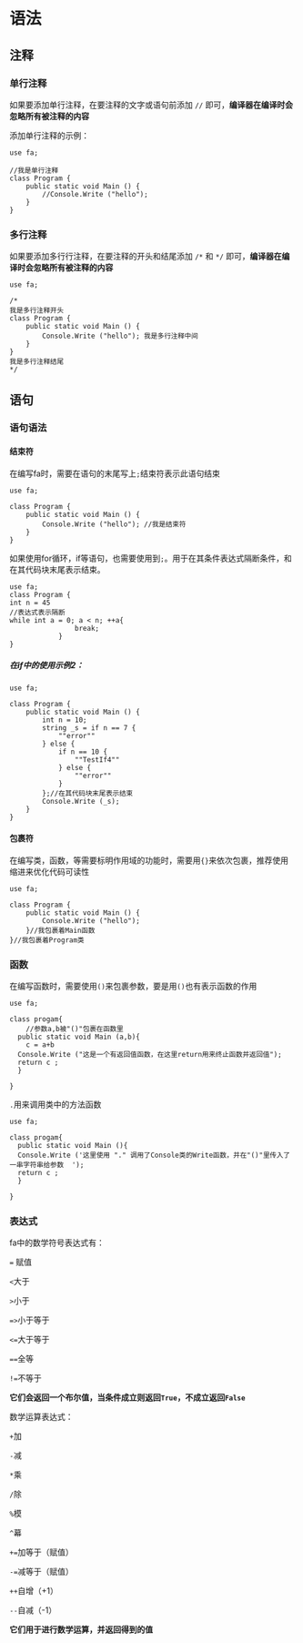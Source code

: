 # 语法



## 注释

### 单行注释

如果要添加单行注释，在要注释的文字或语句前添加 `//` 即可，**编译器在编译时会忽略所有被注释的内容**

添加单行注释的示例：

```
use fa;

//我是单行注释
class Program {
	public static void Main () {
		//Console.Write ("hello");
	}
}
```

### 多行注释

如果要添加多行行注释，在要注释的开头和结尾添加 `/*` 和 `*/` 即可，**编译器在编译时会忽略所有被注释的内容**

```
use fa;

/*
我是多行注释开头
class Program {
	public static void Main () {
	    Console.Write ("hello"); 我是多行注释中间 
	}
}
我是多行注释结尾
*/
```

## 语句

### 语句语法

#### 结束符

在编写fa时，需要在语句的末尾写上`;`结束符表示此语句结束

```
use fa;

class Program {
	public static void Main () {
	    Console.Write ("hello"); //我是结束符 
	}
}
```

如果使用for循环，if等语句，也需要使用到`;`。用于在其条件表达式隔断条件，和在其代码块末尾表示结束。

```
use fa;
class Program {
int n = 45
//表达式表示隔断
while int a = 0; a < n; ++a{
				break;
			}
}
```

##### 在if中的使用示例2：

```
use fa;

class Program {
	public static void Main () {
		int n = 10;
		string _s = if n == 7 {
			""error""
		} else {
			if n == 10 {
				""TestIf4""
			} else {
				""error""
			}
		};//在其代码块末尾表示结束
		Console.Write (_s);
	}
}
```

#### 包裹符

在编写类，函数，等需要标明作用域的功能时，需要用`{}`来依次包裹，推荐使用缩进来优化代码可读性

```
use fa;

class Program {
	public static void Main () {
	    Console.Write ("hello");  
	}//我包裹着Main函数
}//我包裹着Program类
```

### 函数

在编写函数时，需要使用`()`来包裹参数，要是用`()`也有表示函数的作用

```
use fa;

class progam{
	//参数a,b被"()"包裹在函数里
  public static void Main (a,b){
	c = a+b
  Console.Write ("这是一个有返回值函数，在这里return用来终止函数并返回值");
  return c ;
  }
  
}
```

`.`用来调用类中的方法函数

```
use fa;

class progam{
  public static void Main (){
  Console.Write ('这里使用 "." 调用了Console类的Write函数，并在"()"里传入了一串字符串给参数  ');
  return c ;
  }

}
```



### 表达式

fa中的数学符号表达式有：

`=` 赋值

`<`大于

`>`小于

`=>`小于等于

`<=`大于等于

`==`全等

`!=`不等于

**它们会返回一个布尔值，当条件成立则返回`True`，不成立返回`False`**



数学运算表达式：

`+`加

`-`减

`*`乘

`/`除

`%`模

`^`幕

`+=`加等于（赋值）

`-=`减等于（赋值）

`++`自增（+1）

`--`自减（-1）

**它们用于进行数学运算，并返回得到的值**















